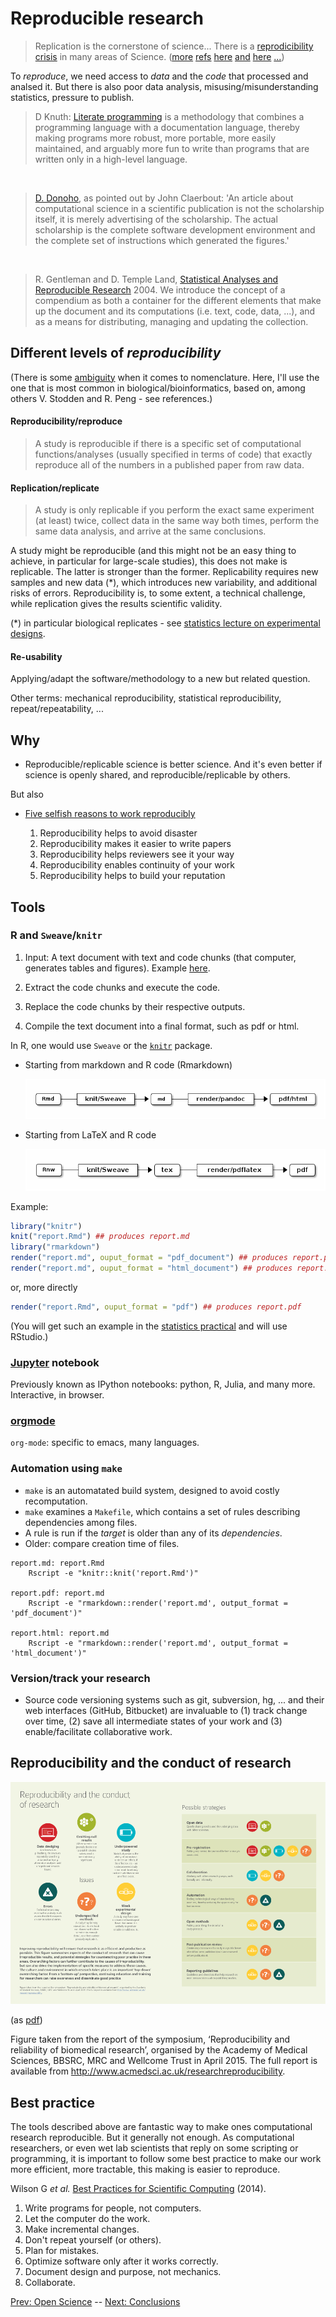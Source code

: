 # Reproducible research

> Replication is the cornerstone of science... There is a
> [reprodicibility crisis](http://onlinelibrary.wiley.com/doi/10.1111/j.1740-9713.2015.00827.x/full)
> in many areas of
> Science. ([more](http://www.nature.com/news/psychologists-strike-a-blow-for-reproducibility-1.14232)
> [refs](http://journals.plos.org/plosone/article?id=10.1371/journal.pone.0063221)
> [here](http://www.nature.com/news/reproducibility-crisis-blame-it-on-the-antibodies-1.17586)
> [and](http://blogs.biomedcentral.com/on-biology/2015/03/20/is-science-broken-a-reproducibility-crisis/)
> [here](http://theconversation.com/science-is-in-a-reproducibility-crisis-how-do-we-resolve-it-16998)
> [...](http://www.nature.com/news/announcement-reducing-our-irreproducibility-1.12852))

To *reproduce*, we need access to *data* and the *code* that processed
and analsed it. But there is also poor data analysis,
misusing/misunderstanding statistics, pressure to publish.

> D Knuth: [Literate programming](http://literateprogramming.com/) is a
> methodology that combines a programming language with a
> documentation language, thereby making programs more robust, more
> portable, more easily maintained, and arguably more fun to write
> than programs that are written only in a high-level language.

<br />

> [D. Donoho](http://statweb.stanford.edu/~donoho/), as pointed out by
> John Claerbout: 'An article about computational science in a
> scientific publication is not the scholarship itself, it is merely
> advertising of the scholarship. The actual scholarship is the
> complete software development environment and the complete set of
> instructions which generated the figures.'

<br />

> R. Gentleman and D. Temple Land,
> [Statistical Analyses and Reproducible Research](http://biostats.bepress.com/bioconductor/paper2/) 2004. We
> introduce the concept of a compendium as both a container for the
> different elements that make up the document and its computations
> (i.e. text, code, data, ...), and as a means for distributing,
> managing and updating the collection.

## Different levels of *reproducibility*

(There is some
[ambiguity](http://languagelog.ldc.upenn.edu/nll/?p=21956) when it
comes to nomenclature. Here, I'll use the one that is most common in
biological/bioinformatics, based on, among others V. Stodden and
R. Peng - see references.)

#### Reproducibility/reproduce

> A study is reproducible if there is a specific set of computational
> functions/analyses (usually specified in terms of code) that exactly
> reproduce all of the numbers in a published paper from raw data.

#### Replication/replicate

> A study is only replicable if you perform the exact same experiment
> (at least) twice, collect data in the same way both times, perform
> the same data analysis, and arrive at the same conclusions.

A study might be reproducible (and this might not be an easy thing to
achieve, in particular for large-scale studies), this does not make is
replicable. The latter is stronger than the former. Replicability
requires new samples and new data (*), which introduces new
variability, and additional risks of errors. Reproducibility is, to
some extent, a technical challenge, while replication gives the
results scientific validity.

(*) in particular biological replicates - see
[statistics lecture on experimental designs](https://github.com/lgatto/statistics-primer).

#### Re-usability

Applying/adapt the software/methodology to a new but related question.


Other terms: mechanical reproducibility, statistical reproducibility,
repeat/repeatability, ...

## Why 

* Reproducible/replicable science is better science. And it's even
  better if science is openly shared, and reproducible/replicable by
  others.

But also

* [Five selfish reasons to work reproducibly](http://genomebiology.biomedcentral.com/articles/10.1186/s13059-015-0850-7)

	1. Reproducibility helps to avoid disaster
	2. Reproducibility makes it easier to write papers
	3. Reproducibility helps reviewers see it your way
	4. Reproducibility enables continuity of your work
	5. Reproducibility helps to build your reputation

## Tools

### R and `Sweave`/`knitr`

1. Input: A text document with text and code chunks (that computer,
   generates tables and figures). Example [here](https://raw.githubusercontent.com/lgatto/open-rr-bioinfo-best-practice/master/r-knitr.Rmd).

2. Extract the code chunks and execute the code.

3. Replace the code chunks by their respective outputs.

4. Compile the text document into a final format, such as pdf or html.

In R, one would use `Sweave` or the
[`knitr`](http://www.yihui.name/knitr/) package.

* Starting from markdown and R code (Rmarkdown)

  ![Rmd to pdf/html](./figs/weave1.png)

* Starting from LaTeX and R code

  ![Rnw to pdf](./figs/weave2.png)

Example:

```r
library("knitr")
knit("report.Rmd") ## produces report.md
library("rmarkdown")
render("report.md", ouput_format = "pdf_document") ## produces report.pdf
render("report.md", ouput_format = "html_document") ## produces report.html
```

or, more directly

```r
render("report.Rmd", ouput_format = "pdf") ## produces report.pdf
```

(You will get such an example in the
[statistics practical](https://github.com/lgatto/statistics-primer)
and will use RStudio.)

<!-- ![Rmarkdown overview](./figs/markdownOverview.png) -->
<!-- ![Rmarkdown code chunk](./figs/markdownChunk.png) -->

### [Jupyter](http://jupyter.org/) notebook

Previously known as IPython notebooks: python, R, Julia, and many
more. Interactive, in browser.

### [orgmode](http://www.orgmode.org/)

`org-mode`: specific to emacs, many languages.

### Automation using `make`

- `make` is an automatated build system, designed to avoid costly
  recomputation.
- `make` examines a `Makefile`, which contains a set of rules
  describing dependencies among files.
- A rule is run if the *target* is older than any of its *dependencies*.
- Older: compare creation time of files.

```
report.md: report.Rmd
	Rscript -e "knitr::knit('report.Rmd')"

report.pdf: report.md
	Rscript -e "rmarkdown::render('report.md', output_format = 'pdf_document')"

report.html: report.md
	Rscript -e "rmarkdown::render('report.md', output_format = 'html_document')"
```

### Version/track your research

- Source code versioning systems such as git, subversion, hg, ... and
  their web interfaces (GitHub, Bitbucket) are invaluable to (1) track
  change over time, (2) save all intermediate states of your work and
  (3) enable/facilitate collaborative work.
  
## Reproducibility and the conduct of research

![Reproducibility issues and possible strategies](./figs/Reproducibility_issues_and_possible_strategies.png)

(as [pdf](./figs/Reproducibility_issues_and_possible_strategies.png))


Figure taken from the report of the symposium, ‘Reproducibility and
reliability of biomedical research’, organised by the Academy of
Medical Sciences, BBSRC, MRC and Wellcome Trust in April 2015. The
full report is available from
http://www.acmedsci.ac.uk/researchreproducibility.

## Best practice 

The tools described above are fantastic way to make ones computational
research reproducible. But it generally not enough. As computational
researchers, or even wet lab scientists that reply on some scripting
or programming, it is important to follow some best practice to make
our work more efficient, more tractable, this making is easier to
reproduce. 

Wilson G *et al.*
[Best Practices for Scientific Computing](http://journals.plos.org/plosbiology/article?id=10.1371/journal.pbio.1001745)
(2014).

1. Write programs for people, not computers.
2. Let the computer do the work.
3. Make incremental changes.
4. Don't repeat yourself (or others).
5. Plan for mistakes.
6. Optimize software only after it works correctly.
7. Document design and purpose, not mechanics.
8. Collaborate.

[Prev: Open Science](./02-open-science.md) -- [Next: Conclusions](./04-ccl.md)
